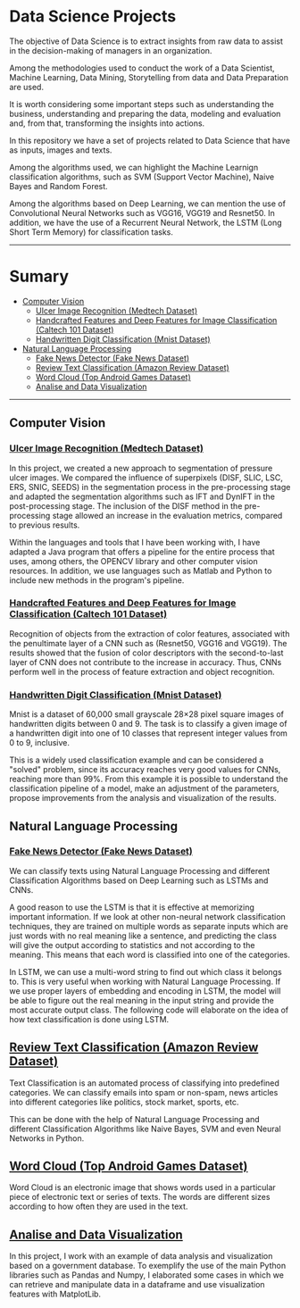 # Data Science Projects

The objective of Data Science is to extract insights from raw data to assist in the decision-making of managers in an organization.

Among the methodologies used to conduct the work of a Data Scientist, Machine Learning, Data Mining, Storytelling from data and Data Preparation are used.

It is worth considering some important steps such as understanding the business, understanding and preparing the data, modeling and evaluation and, from that, transforming the insights into actions.

In this repository we have a set of projects related to Data Science that have as inputs, images and texts.

Among the algorithms used, we can highlight the Machine Learnign classification algorithms, such as SVM (Support Vector Machine), Naive Bayes and Random Forest.

Among the algorithms based on Deep Learning, we can mention the use of Convolutional Neural Networks such as VGG16, VGG19 and Resnet50. In addition, we have the use of a Recurrent Neural Network, the LSTM (Long Short Term Memory) for classification tasks.

---
# Sumary
- [Computer Vision](#computer-vision)
  - [Ulcer Image Recognition (Medtech Dataset)](#ulcer-image-recognition-medtech-dataset)
  - [Handcrafted Features and Deep Features for Image Classification (Caltech 101 Dataset)](#handcrafted-features-and-deep-features-for-image-classification-caltech-101-dataset)
  - [Handwritten Digit Classification (Mnist Dataset)](#handwritten-digit-classification-mnist-dataset)
- [Natural Language Processing](#natural-language-processing)
  - [Fake News Detector (Fake News Dataset)](#fake-news-detector-fake-news-dataset)
  - [Review Text Classification (Amazon Review Dataset)](#review-text-classification-amazon-review-dataset)
  - [Word Cloud (Top Android Games Dataset)](#word-cloud-top-android-games-dataset)
  - [Analise and Data Visualization](#analise-and-data-visualization)
---
## Computer Vision
### [Ulcer Image Recognition (Medtech Dataset)]()

In this project, we created a new approach to segmentation of pressure ulcer images. We compared the influence of superpixels (DISF, SLIC, LSC, ERS, SNIC, SEEDS) in the segmentation process in the pre-processing stage and adapted the segmentation algorithms such as IFT and DynIFT in the post-processing stage. The inclusion of the DISF method in the pre-processing stage allowed an increase in the evaluation metrics, compared to previous results.

Within the languages and tools that I have been working with, I have adapted a Java program that offers a pipeline for the entire process that uses, among others, the OPENCV library and other computer vision resources. In addition, we use languages such as Matlab and Python to include new methods in the program's pipeline.

### [Handcrafted Features and Deep Features for Image Classification (Caltech 101 Dataset)](https://github.com/fellipeassuncao/data-science-projects/tree/main/handcrafted-deep-features)

Recognition of objects from the extraction of color features, associated with the penultimate layer of a CNN such as (Resnet50, VGG16 and VGG19). The results showed that the fusion of color descriptors with the second-to-last layer of CNN does not contribute to the increase in accuracy. Thus, CNNs perform well in the process of feature extraction and object recognition.

### [Handwritten Digit Classification (Mnist Dataset)](https://github.com/fellipeassuncao/data-science-projects/blob/main/handwritten-digits/HANDWRITTEN-DIGITS.py)

Mnist is a dataset of 60,000 small grayscale 28×28 pixel square images of handwritten digits between 0 and 9. The task is to classify a given image of a handwritten digit into one of 10 classes that represent integer values from 0 to 9, inclusive.

This is a widely used classification example and can be considered a "solved" problem, since its accuracy reaches very good values for CNNs, reaching more than 99%. From this example it is possible to understand the classification pipeline of a model, make an adjustment of the parameters, propose improvements from the analysis and visualization of the results.

## Natural Language Processing

### [Fake News Detector (Fake News Dataset)](https://github.com/fellipeassuncao/data-science-projects/blob/main/fake-news/NLP_CLASSIFICA%C3%87%C3%83O_DE_FAKE_NEWS_USANDO_DEEP_LEARNING.ipynb)

We can classify texts using Natural Language Processing and different Classification Algorithms based on Deep Learning such as LSTMs and CNNs.

A good reason to use the LSTM is that it is effective at memorizing important information. If we look at other non-neural network classification techniques, they are trained on multiple words as separate inputs which are just words with no real meaning like a sentence, and predicting the class will give the output according to statistics and not according to the meaning. This means that each word is classified into one of the categories.

In LSTM, we can use a multi-word string to find out which class it belongs to. This is very useful when working with Natural Language Processing. If we use proper layers of embedding and encoding in LSTM, the model will be able to figure out the real meaning in the input string and provide the most accurate output class. The following code will elaborate on the idea of how text classification is done using LSTM.

## [Review Text Classification (Amazon Review Dataset)](https://github.com/fellipeassuncao/data-science-projects/blob/main/review-classification/CLASSIFICA%C3%87%C3%83O_DE_TEXTO_USANDO_MACHINE_LEARNING.ipynb)

Text Classification is an automated process of classifying into predefined categories. We can classify emails into spam or non-spam, news articles into different categories like politics, stock market, sports, etc.

This can be done with the help of Natural Language Processing and different Classification Algorithms like Naive Bayes, SVM and even Neural Networks in Python.

## [Word Cloud (Top Android Games Dataset)](https://github.com/fellipeassuncao/data-science-projects/blob/main/wordcloud/WORD_CLOUD.ipynb)

Word Cloud is an electronic image that shows words used in a particular piece of electronic text or series of texts. The words are different sizes according to how often they are used in the text. 

## [Analise and Data Visualization](https://github.com/fellipeassuncao/data-science-projects/blob/main/data-analise/ANALISE_E_VISUALIZA%C3%87%C3%83O_DOS_DADOS.ipynb)

In this project, I work with an example of data analysis and visualization based on a government database. To exemplify the use of the main Python libraries such as Pandas and Numpy, I elaborated some cases in which we can retrieve and manipulate data in a dataframe and use visualization features with MatplotLib.


